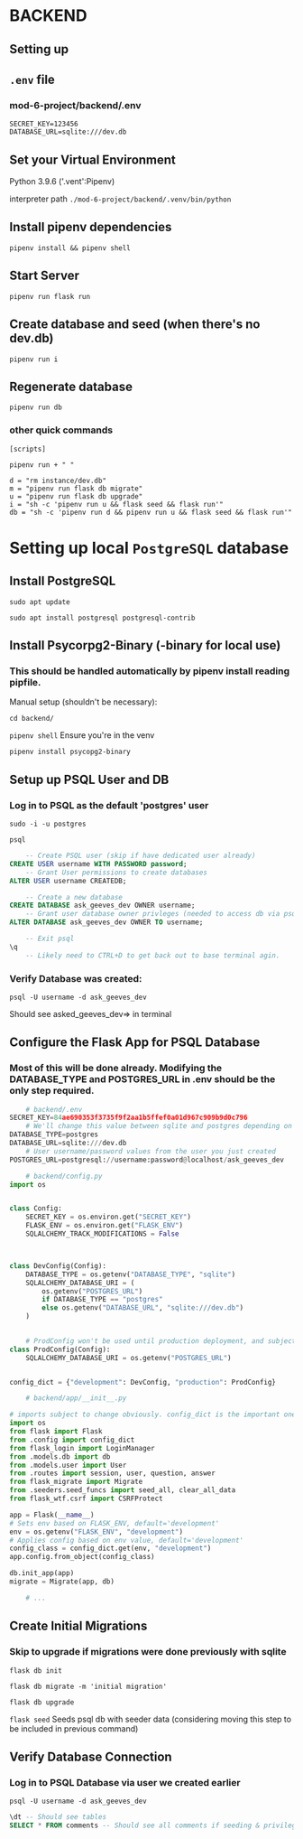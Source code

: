 # BACKEND
## Setting up
## ``.env`` file
### mod-6-project/backend/.env
```
SECRET_KEY=123456
DATABASE_URL=sqlite:///dev.db
```

## Set your Virtual Environment
Python 3.9.6 ('.vent':Pipenv)

interpreter path   ``./mod-6-project/backend/.venv/bin/python``

## Install pipenv dependencies
```pipenv install && pipenv shell```

## Start Server
```pipenv run flask run```

## Create database and seed  (when there's no dev.db)
```pipenv run i```

## Regenerate database
```pipenv run db```
### other quick commands
```
[scripts] 

pipenv run + " "

d = "rm instance/dev.db"
m = "pipenv run flask db migrate"
u = "pipenv run flask db upgrade"
i = "sh -c 'pipenv run u && flask seed && flask run'"
db = "sh -c 'pipenv run d && pipenv run u && flask seed && flask run'"
```

# Setting up local ```PostgreSQL``` database

## Install PostgreSQL


```sudo apt update```

```sudo apt install postgresql postgresql-contrib```

## Install Psycorpg2-Binary (-binary for local use)

### This should be handled automatically by pipenv install reading pipfile.

Manual setup (shouldn't be necessary):

```cd backend/```

```pipenv shell```  Ensure you're in the venv

```pipenv install psycopg2-binary```


## Setup up PSQL User and DB



### Log in to PSQL as the default 'postgres' user

```sudo -i -u postgres```

```psql```

```sql
    -- Create PSQL user (skip if have dedicated user already)
CREATE USER username WITH PASSWORD password;
    -- Grant User permissions to create databases
ALTER USER username CREATEDB;

    -- Create a new database
CREATE DATABASE ask_geeves_dev OWNER username;
    -- Grant user database owner privleges (needed to access db via psql terminal)
ALTER DATABASE ask_geeves_dev OWNER TO username;

    -- Exit psql
\q
    -- Likely need to CTRL+D to get back out to base terminal agin.
```

### Verify Database was created:

```psql -U username -d ask_geeves_dev```

Should see asked_geeves_dev=> in terminal

## Configure the Flask App for PSQL Database
### Most of this will be done already. Modifying the DATABASE_TYPE and POSTGRES_URL in .env should be the only step required.

```python
    # backend/.env
SECRET_KEY=84ae690353f3735f9f2aa1b5ffef0a01d967c909b9d0c796
    # We'll change this value between sqlite and postgres depending on what we're testing. For 99.9% of dev purpose, leave it as sqlite
DATABASE_TYPE=postgres 
DATABASE_URL=sqlite:///dev.db
    # User username/password values from the user you just created
POSTGRES_URL=postgresql://username:password@localhost/ask_geeves_dev
```

```python
    # backend/config.py
import os


class Config:
    SECRET_KEY = os.environ.get("SECRET_KEY")
    FLASK_ENV = os.environ.get("FLASK_ENV")
    SQLALCHEMY_TRACK_MODIFICATIONS = False



class DevConfig(Config):
    DATABASE_TYPE = os.getenv("DATABASE_TYPE", "sqlite")
    SQLALCHEMY_DATABASE_URI = (
        os.getenv("POSTGRES_URL")
        if DATABASE_TYPE == "postgres"
        else os.getenv("DATABASE_URL", "sqlite:///dev.db")
    )

    
    # ProdConfig won't be used until production deployment, and subject to change.
class ProdConfig(Config):
    SQLALCHEMY_DATABASE_URI = os.getenv("POSTGRES_URL")


config_dict = {"development": DevConfig, "production": ProdConfig}
```

```python
    # backend/app/__init__.py

# imports subject to change obviously. config_dict is the important one for this
import os
from flask import Flask
from .config import config_dict
from flask_login import LoginManager
from .models.db import db
from .models.user import User
from .routes import session, user, question, answer
from flask_migrate import Migrate
from .seeders.seed_funcs import seed_all, clear_all_data
from flask_wtf.csrf import CSRFProtect

app = Flask(__name__)
# Sets env based on FLASK_ENV, default='development'
env = os.getenv("FLASK_ENV", "development") 
# Applies config based on env value, default='development'
config_class = config_dict.get(env, "development")
app.config.from_object(config_class)

db.init_app(app)
migrate = Migrate(app, db)

    # ...
```

## Create Initial Migrations


### Skip to upgrade if migrations were done previously with sqlite

```flask db init```

```flask db migrate -m 'initial migration'```

```flask db upgrade```

```flask seed``` Seeds psql db with seeder data (considering moving this step to be included in previous command)


## Verify Database Connection

### Log in to PSQL Database via user we created earlier

```psql -U username -d ask_geeves_dev```
```sql
\dt -- Should see tables
SELECT * FROM comments -- Should see all comments if seeding & privilege grant was successful
```

